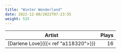```yaml
---
title: "Winter Wonderland"
date: 2022-12-08/2022T07:23:55
weight: 515
---
```




 Artist | Plays 
----- | -----:
[Darlene Love]({{< ref "a118320">}}) | 16
